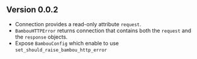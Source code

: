 Version 0.0.2
-------------

* Connection provides a read-only attribute `request`.
* `BambouHTTPError` returns connection that contains both the `request` and the `response` objects.
* Expose `BambouConfig` which enable to use `set_should_raise_bambou_http_error`